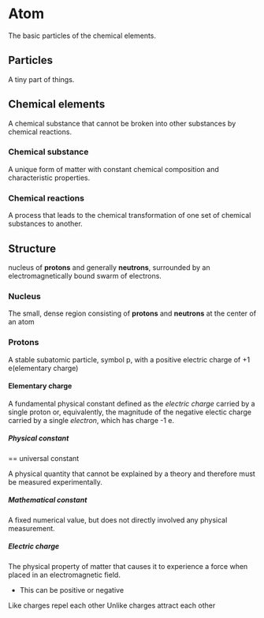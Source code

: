 # Atom
The basic particles of the chemical elements.

## Particles
A tiny part of things.

## Chemical elements
A chemical substance that cannot be broken into other substances by chemical reactions.

### Chemical substance
A unique form of matter with constant chemical composition and characteristic properties.

### Chemical reactions
A process that leads to the chemical transformation of one set of chemical substances to another.

## Structure
nucleus of **protons** and generally **neutrons**, surrounded by an electromagnetically bound swarm of electrons.

### Nucleus
The small, dense region consisting of **protons** and **neutrons** at the center of an atom

### Protons
A stable subatomic particle, symbol p, with a positive electric charge of +1 e(elementary charge)

#### Elementary charge
A fundamental physical constant defined as the *electric charge* carried by a single proton or, equivalently,
the magnitude of the negative electic charge carried by a single *electron*, which has charge -1 e.

##### Physical constant
== universal constant

A physical quantity that cannot be explained by a theory and therefore must be measured experimentally.

##### Mathematical constant
A fixed numerical value, but does not directly involved any physical measurement.

##### Electric charge
The physical property of matter that causes it to experience a force when placed in an electromagnetic field.

- This can be positive or negative

Like charges repel each other
Unlike charges attract each other
